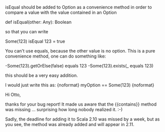 isEqual should be added to Option as a convenience method in order to compare a value with the value contained in an Option

def isEqual(other: Any): Boolean

so that you can write

Some(123) isEqual 123 = true

You can't use equals, because the other value is no option. This is a pure convenience method, one can do something like:

-Some(123).getOrElse(false) equals 123
-Some(123).exists(_ equals 123)
 
this should be a very easy addition.



I would just write this as:
{noformat}
myOption == Some(123)
{noformat}


Hi Otto,

thanks for your bug report! It made us aware that the {{contains}} method was missing ... surprising how long nobody realized it. :-)

Sadly, the deadline for adding it to Scala 2.10 was missed by a week, but as you see, the method was already added and will appear in 2.11.
